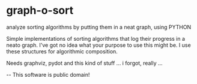graph-o-sort
============

analyze sorting algorithms by putting them in a neat graph, using PYTHON

Simple implementations of sorting algorithms that log their progress in a neato graph.
I've got no idea what your purpose to use this might be. I use these structures for
algorithmic composition.

Needs graphviz, pydot and this kind of stuff ... i forgot, really ... 

--
This software is public domain!

